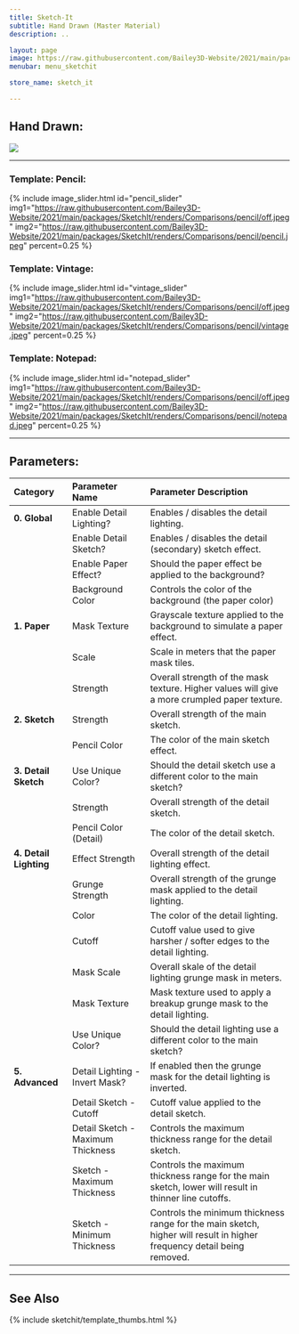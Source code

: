 ```yaml
---
title: Sketch-It
subtitle: Hand Drawn (Master Material)
description: ..

layout: page
image: https://raw.githubusercontent.com/Bailey3D-Website/2021/main/packages/SketchIt/banner.png?raw=true
menubar: menu_sketchit

store_name: sketch_it

---
```

## **Hand Drawn:**

<img src="https://raw.githubusercontent.com/Bailey3D-Website/2021/main/packages/SketchIt/renders/Gifs/pencil.webp">

---

### **Template: Pencil:**
<section id="pencil"/>

{% include image_slider.html id="pencil_slider" img1="https://raw.githubusercontent.com/Bailey3D-Website/2021/main/packages/SketchIt/renders/Comparisons/pencil/off.jpeg" img2="https://raw.githubusercontent.com/Bailey3D-Website/2021/main/packages/SketchIt/renders/Comparisons/pencil/pencil.jpeg" percent=0.25 %}

### **Template: Vintage:**
<section id="vintage"/>

{% include image_slider.html id="vintage_slider" img1="https://raw.githubusercontent.com/Bailey3D-Website/2021/main/packages/SketchIt/renders/Comparisons/pencil/off.jpeg" img2="https://raw.githubusercontent.com/Bailey3D-Website/2021/main/packages/SketchIt/renders/Comparisons/pencil/vintage.jpeg" percent=0.25 %}


### **Template: Notepad:**
<section id="notepad"/>

{% include image_slider.html id="notepad_slider" img1="https://raw.githubusercontent.com/Bailey3D-Website/2021/main/packages/SketchIt/renders/Comparisons/pencil/off.jpeg" img2="https://raw.githubusercontent.com/Bailey3D-Website/2021/main/packages/SketchIt/renders/Comparisons/pencil/notepad.jpeg" percent=0.25 %}

---

## **Parameters:**

|<b>Category</b>|<b>Parameter Name</b>|<b>Parameter Description</b>|
|:---|:---|:---|
|<b>0. Global</b>|Enable Detail Lighting?|Enables / disables the detail lighting.|
||Enable Detail Sketch?|Enables / disables the detail (secondary) sketch effect.|
||Enable Paper Effect?|Should the paper effect be applied to the background?|
||Background Color|Controls the color of the background (the paper color)|
|<b>1. Paper</b>|Mask Texture|Grayscale texture applied to the background to simulate a paper effect.|
||Scale|Scale in meters that the paper mask tiles.|
||Strength|Overall strength of the mask texture. Higher values will give a more crumpled paper texture.|
|<b>2. Sketch</b>|Strength|Overall strength of the main sketch.|
||Pencil Color|The color of the main sketch effect.|
|<b>3. Detail Sketch</b>|Use Unique Color?|Should the detail sketch use a different color to the main sketch?|
||Strength|Overall strength of the detail sketch.|
||Pencil Color (Detail)|The color of the detail sketch.|
|<b>4. Detail Lighting</b>|Effect Strength|Overall strength of the detail lighting effect.|
||Grunge Strength|Overall strength of the grunge mask applied to the detail lighting.|
||Color|The color of the detail lighting.|
||Cutoff|Cutoff value used to give harsher / softer edges to the detail lighting.|
||Mask Scale|Overall skale of the detail lighting grunge mask in meters.|
||Mask Texture|Mask texture used to apply a breakup grunge mask to the detail lighting.|
||Use Unique Color?|Should the detail lighting use a different color to the main sketch?|
|<b>5. Advanced</b>|Detail Lighting - Invert Mask?|If enabled then the grunge mask for the detail lighting is inverted.|
||Detail Sketch - Cutoff|Cutoff value applied to the detail sketch.|
||Detail Sketch - Maximum Thickness|Controls the maximum thickness range for the detail sketch.|
||Sketch - Maximum Thickness|Controls the maximum thickness range for the main sketch, lower will result in thinner line cutoffs.|
||Sketch - Minimum Thickness|Controls the minimum thickness range for the main sketch, higher will result in higher frequency detail being removed.|

---

<!--{% include carousel.html id="bit_depth_slider"
  img1="https://raw.githubusercontent.com/Bailey3D-Website/2021/main/packages/SketchIt/renders/Pencil/Vintage_Trove.jpeg?raw=true"
  img2="https://raw.githubusercontent.com/Bailey3D-Website/2021/main/packages/SketchIt/renders/Pencil/Notepad_Trove.jpeg?raw=true"
  img3="https://raw.githubusercontent.com/Bailey3D-Website/2021/main/packages/SketchIt/renders/Pencil/Notepad_Vice.jpeg?raw=true"
  img4="https://raw.githubusercontent.com/Bailey3D-Website/2021/main/packages/SketchIt/renders/Pencil/Pencil_Rift.jpeg?raw=true"
  img5="https://raw.githubusercontent.com/Bailey3D-Website/2021/main/packages/SketchIt/renders/Pencil/Pencil_Trove.jpeg?raw=true"
  img6="https://raw.githubusercontent.com/Bailey3D-Website/2021/main/packages/SketchIt/renders/Pencil/Pencil_Vice.jpeg?raw=true"
  img7="https://raw.githubusercontent.com/Bailey3D-Website/2021/main/packages/SketchIt/renders/Pencil/Vintage_Vice.jpeg?raw=true"
%}-->

## See Also

{% include sketchit/template_thumbs.html %}